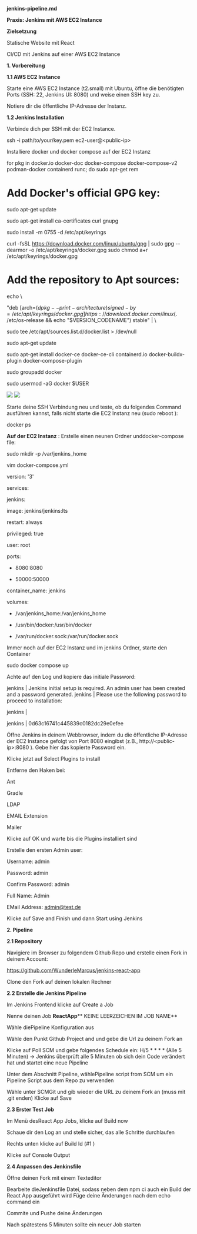 **jenkins-pipeline.md**

**Praxis: Jenkins mit AWS EC2 Instance**

**Zielsetzung**

Statische Website mit React

CI/CD mit Jenkins auf einer AWS EC2 Instance

**1. Vorbereitung**

**1.1 AWS EC2 Instance**

Starte eine AWS EC2 Instance (t2.small) mit Ubuntu, öffne die benötigten Ports (SSH: 22, Jenkins UI: 8080) und weise einen SSH key zu.

Notiere dir die öffentliche IP-Adresse der Instanz.

**1.2 Jenkins Installation**

Verbinde dich per SSH mit der EC2 Instance.

ssh -i path/to/your/key.pem ec2-user@\<public-ip\>

Installiere docker und docker compose auf der EC2 Instanz

for pkg in docker.io docker-doc docker-compose docker-compose-v2 podman-docker containerd runc; do sudo apt-get rem

# Add Docker's official GPG key:

sudo apt-get update

sudo apt-get install ca-certificates curl gnupg

sudo install -m 0755 -d /etc/apt/keyrings

curl -fsSL https://download.docker.com/linux/ubuntu/gpg | sudo gpg --dearmor -o /etc/apt/keyrings/docker.gpg sudo chmod a+r /etc/apt/keyrings/docker.gpg

# Add the repository to Apt sources:

echo \

"deb [arch=$(dpkg --print-architecture) signed-by=/etc/apt/keyrings/docker.gpg] https://download.docker.com/linux$(. /etc/os-release && echo "$VERSION\_CODENAME") stable" | \

sudo tee /etc/apt/sources.list.d/docker.list \> /dev/null

sudo apt-get update

sudo apt-get install docker-ce docker-ce-cli containerd.io docker-buildx-plugin docker-compose-plugin

sudo groupadd docker

sudo usermod -aG docker $USER

![](RackMultipart20240129-1-52alcw_html_2f00dcce4fc128.png) ![](RackMultipart20240129-1-52alcw_html_309870a8aabfb3d.png)

Starte deine SSH Verbindung neu und teste, ob du folgendes Command ausführen kannst, falls nicht starte die EC2 Instanz neu (sudo reboot ):

docker ps

**Auf der EC2 Instanz** : Erstelle einen neunen Ordner unddocker-compose file:

sudo mkdir -p /var/jenkins\_home

vim docker-compose.yml

version: '3'

services:

jenkins:

image: jenkins/jenkins:lts

restart: always

privileged: true

user: root

ports:

- 8080:8080

- 50000:50000

container\_name: jenkins

volumes:

- /var/jenkins\_home:/var/jenkins\_home

- /usr/bin/docker:/usr/bin/docker

- /var/run/docker.sock:/var/run/docker.sock

Immer noch auf der EC2 Instanz und im jenkins Ordner, starte den Container

sudo docker compose up

Achte auf den Log und kopiere das initiale Password:

jenkins | Jenkins initial setup is required. An admin user has been created and a password generated. jenkins | Please use the following password to proceed to installation:

jenkins |

jenkins | 0d63c16741c445839c0182dc29e0efee

Öffne Jenkins in deinem Webbrowser, indem du die öffentliche IP-Adresse der EC2 Instance gefolgt von Port 8080 eingibst (z.B., http://\<public-ip\>:8080 ). Gebe hier das kopierte Password ein.

Klicke jetzt auf Select Plugins to install

Entferne den Haken bei:

Ant

Gradle

LDAP

EMAIL Extension

Mailer

Klicke auf OK und warte bis die Plugins installiert sind

Erstelle den ersten Admin user:

Username: admin

Password: admin

Confirm Password: admin

Full Name: Admin

EMail Address: admin@test.de

Klicke auf Save and Finish und dann Start using Jenkins

**2. Pipeline**

**2.1 Repository**

Navigiere im Browser zu folgendem Github Repo und erstelle einen Fork in deinem Account:

https://github.com/WunderleMarcus/jenkins-react-app

Clone den Fork auf deinen lokalen Rechner

**2.2 Erstelle die Jenkins Pipeline**

Im Jenkins Frontend klicke auf Create a Job

Nenne deinen Job **ReactApp**** KEINE LEERZEICHEN IM JOB NAME**

Wähle diePipeline Konfiguration aus

Wähle den Punkt Github Project and und gebe die Url zu deinem Fork an

Klicke auf Poll SCM und gebe folgendes Schedule ein: H/5 \* \* \* \* (Alle 5 Minuten) -\> Jenkins überprüft alle 5 Minuten ob sich dein Code verändert hat und startet eine neue Pipeline

Unter dem Abschnitt Pipeline, wählePipeline script from SCM um ein Pipeline Script aus dem Repo zu verwenden

Wähle unter SCMGit und gib wieder die URL zu deinem Fork an (muss mit .git enden) Klicke auf Save

**2.3 Erster Test Job**

Im Menü desReact App Jobs, klicke auf Build now

Schaue dir den Log an und stelle sicher, das alle Schritte durchlaufen

Rechts unten klicke auf Build Id (#1 )

Klicke auf Console Output

**2.4 Anpassen des Jenkinsfile**

Öffne deinen Fork mit einem Texteditor

Bearbeite dieJenkinsfile Datei, sodass neben dem npm ci auch ein Build der React App ausgeführt wird Füge deine Änderungen nach dem echo command ein

Commite und Pushe deine Änderungen

Nach spätestens 5 Minuten sollte ein neuer Job starten
